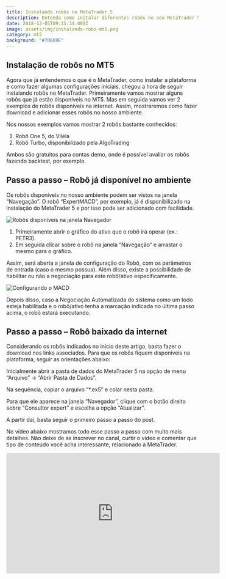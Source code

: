 ```yaml
---
title: Instalando robôs no MetaTrader 5
description: Entenda como instalar diferentes robôs no seu MetaTrader 5
date: 2018-12-05T09:15:34.000Z
image: assets/img/instalando-robo-mt5.png
category: mt5
background: "#7D669E"
---
```

## Instalação de robôs no MT5

Agora que já entendemos o que é o MetaTrader, como instalar a plataforma e como fazer algumas configurações iniciais, chegou a hora de seguir instalando robôs no MetaTrader. Primeiramente vamos mostrar alguns robôs que já estão disponíveis no MT5. Mas em seguida vamos ver 2 exemplos de robôs disponíveis na internet. Assim, mostraremos como fazer download e adicionar esses robôs no nosso ambiente.

Nos nossos exemplos vamos mostrar 2 robôs bastante conhecidos:

1. Robô One 5, do Vilela
2. Robô Turbo, disponibilizado pela AlgoTrading

Ambos são gratuitos para contas demo, onde é possível avaliar os robôs fazendo backtest, por exemplo.

## Passo a passo – Robô já disponível no ambiente

Os robôs disponíveis no nosso ambiente podem ser vistos na janela “Navegação”. O robô “ExpertMACD”, por exemplo, já é disponibilizado na instalação do MetaTrader 5 e por isso pode ser adicionado com facilidade.

![Robôs disponíveis na janela Navegador](assets/img/01-janela-navegador.png "Janela Navegador")

1. Primeiramente abrir o gráfico do ativo que o robô irá operar (ex.: PETR3).
2. Em seguida clicar sobre o robô na janela “Navegação” e arrastar o mesmo para o gráfico.

Assim, será aberta a janela de configuração do Robô, com os parâmetros de entrada (caso o mesmo possua). Além disso, existe a possibilidade de habilitar ou não a negociação para este robô/ativo especificamente.

![Configurando o MACD](assets/img/02-parametros-entrada.png "Parâmetros de entrada do robô MACD")

Depois disso, caso a Negociação Automatizada do sistema como um todo esteja habilitada e o robô/ativo tenha a marcação indicada no última passo acima, o robô estará executando.

## Passo a passo – Robô baixado da internet

Considerando os robôs indicados no início deste artigo, basta fazer o download nos links associados. Para que os robôs fiquem disponíveis na plataforma, seguir as orientações abaixo:

Inicialmente abrir a pasta de dados do MetaTrader 5 na opção de menu “Arquivo” -> “Abrir Pasta de Dados”.

Na sequência, copiar o arquivo “*.ex5” e colar nesta pasta.

Para que ele aparece na janela “Navegador”, clique com o botão direito sobre “Consultor expert” e escolha a opção “Atualizar”.

A partir daí, basta seguir o primeiro passo a passo do post.

No vídeo abaixo mostramos todo esse passo a passo com muito mais detalhes. Não deixe de se inscrever no canal, curtir o vídeo e comentar que tipo de conteúdo você acha interessante, relacionado a MetaTrader.

<iframe width="560" height="315" src="https://www.youtube.com/embed/1683qGElsFE" frameborder="0" allow="accelerometer; autoplay; encrypted-media; gyroscope; picture-in-picture" allowfullscreen></iframe>